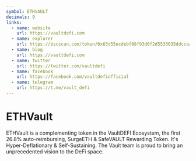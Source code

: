 ```yaml
---
symbol: ETHVAULT
decimals: 9
links:
  - name: website
    url: https://vaultdefi.com
  - name: explorer
    url: https://bscscan.com/token/0x63d55ecdebf08f93d0f2d5533035ddccaa997d7a
  - name: blog
    url: https://vaultdefi.com
  - name: twitter
    url: https://twitter.com/vaultdefi
  - name: facebook
    url: https://facebook.com/vaultdefiofficial
  - name: telegram
    url: https://t.me/vault_defi
---
```


# ETHVault

ETHVault is a complementing token in the VaultDEFI Ecosystem, the first 26.8% auto-reimbursing, SurgeETH & SafeVAULT Rewarding Token. It's Hyper-Deflationary & Self-Sustaining. The Vault team is proud to bring an unprecedented vision to the DeFi space.
